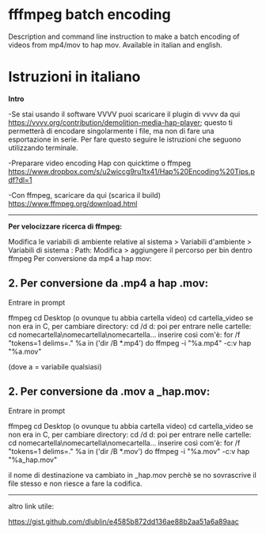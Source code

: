 # fffmpeg batch encoding
Description and command line instruction to make a batch encoding of videos from mp4/mov to hap mov.
Available in italian and english.


<h1><b>Istruzioni in italiano</b></h1>


<b> Intro </b>

-Se stai usando il software VVVV puoi scaricare il plugin di vvvv da qui https://vvvv.org/contribution/demolition-media-hap-player; questo ti permetterà di encodare singolarmente i file, ma non di fare una esportazione in serie. Per fare questo seguire le istruzioni che seguono utilizzando terminale.

-Preparare video encoding Hap con quicktime o ffmpeg https://www.dropbox.com/s/u2wiccg9ru1tx41/Hap%20Encoding%20Tips.pdf?dl=1

-Con ffmpeg, scaricare da qui (scarica il build) https://www.ffmpeg.org/download.html


_______________________________________________________________________
<b>Per velocizzare ricerca di ffmpeg:</b>

Modifica le variabili di ambiente relative al sistema > Variabili d'ambiente > Variabili di sistema : Path: Modifica > aggiungere il percorso per bin dentro ffmpeg
Per conversione da mp4 a hap mov:

<h2><b>2. Per conversione da .mp4 a hap .mov:</b></h2>

Entrare in prompt

ffmpeg
cd Desktop (o ovunque tu abbia cartella video)
cd cartella_video
se non era in C, per cambiare directory: cd /d d:
poi per entrare nelle cartelle: cd nomecartella\nomecartella\nomecartella...
inserire così com'è:
for /f "tokens=1 delims=." %a in ('dir /B *.mp4') do ffmpeg -i "%a.mp4" -c:v hap "%a.mov"

(dove a = variabile qualsiasi)

<h2><b>2. Per conversione da .mov a _hap.mov:</b></h2>

Entrare in prompt

ffmpeg
cd Desktop (o ovunque tu abbia cartella video)
cd cartella_video
se non era in C, per cambiare directory: cd /d d:
poi per entrare nelle cartelle: cd nomecartella\nomecartella\nomecartella...
inserire così com'è:
for /f "tokens=1 delims=." %a in ('dir /B *.mov') do ffmpeg -i "%a.mov" -c:v hap "%a_hap.mov"

il nome di destinazione va cambiato in _hap.mov perchè se no sovrascrive il file stesso e non riesce a fare la codifica.

_______________________________________________________________________

altro link utile:

https://gist.github.com/dlublin/e4585b872dd136ae88b2aa51a6a89aac
